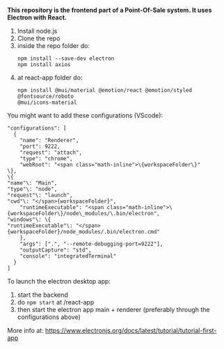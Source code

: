 **This repository is the frontend part of a Point-Of-Sale system. It uses Electron with React.**

1. Install node.js
2. Clone the repo
3. inside the repo folder do:
    ```
    npm install --save-dev electron
    npm install axios
    ```
4. at react-app folder do:
    ```
    npm install @mui/material @emotion/react @emotion/styled
    @fontsource/roboto
    @mui/icons-material
    ```
You might want to add these configurations (VScode): 
```
"configurations": [
  {
    "name": "Renderer",
    "port": 9222,
    "request": "attach",
    "type": "chrome",
    "webRoot": "<span class="math-inline">\{workspaceFolder\}"
\},
\{
"name"\: "Main",
"type"\: "node",
"request"\: "launch",
"cwd"\: "</span>{workspaceFolder}",
    "runtimeExecutable": "<span class="math-inline">\{workspaceFolder\}/node\_modules/\.bin/electron",
"windows"\: \{
"runtimeExecutable"\: "</span>{workspaceFolder}/node_modules/.bin/electron.cmd"
    },
    "args": [".", "--remote-debugging-port=9222"],
    "outputCapture": "std",
    "console": "integratedTerminal"
  }
]
```

To launch the electron desktop app:
1. start the backend
2. do ``` npm start ``` at /react-app
3. then start the electron app main + renderer (preferably through the configurations above)

More info at:
https://www.electronjs.org/docs/latest/tutorial/tutorial-first-app
